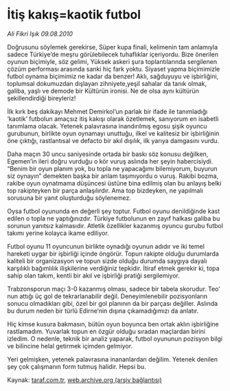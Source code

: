 # İtiş kakış=kaotik futbol

*Ali Fikri Işık 09.08.2010*

<div class="yazi"><p>Doğrusunu söylemek gerekirse, Süper kupa finali, kelimenin tam anlamıyla sadece Türkiye’de meşru görülebilecek tuhaflıklar içeriyordu. Bize önerilen oyunun biçimiyle, söz gelimi, Yüksek askeri şura toplantılarında sergilenen çözüm performası arasında sanki hiç fark yoktu. Siyaset yapma biçimimizle futbol oynama biçimimiz ne kadar da benzer! Aklı, sağduyuyu ve işbirliğini, toplumsal dokumuzdan dışlayan zihniyete,yeşil sahalar da tanık olmak, galiba, yaşlı ve demode bir Kültürün ironisi. Ne de olsa aynı kültürün şekillendirdiği bireyleriz!</p>
<p>İlk kırk beş dakikayı Mehmet Demirkol’un parlak bir ifade ile tanımladığı ‘kaotik’ futbolun amaçsız itiş kakışı olarak özetlemek, sanıyorum en isabetli tanımlama olacak. Yetenek palavrasına inandırılmış egosu şişik oyuncu gurubunun, birlikte oyun oynamayı unuttuğu, ilkel ve kalitesiz bir işbirliğinin öne çıktığı, rastlantısal ve defacto bir akıl dışılık, ilk yarıya damgasını vurdu.</p>
<p>Daha maçın 30 uncu saniyesinde ortada bir baskı söz konusu değilken, Egemen’in ileri doğru vurduğu o kör vuruş aslında her şeyin habercisiydi. “Benim bir oyun planım yok, bu topla ne yapacağımı bilemiyorum, buyurun siz oynayın” demekten başka bir anlam taşımıyordu o vuruş. Rakibi bozma, rakibe oyun oynatmama düşüncesi üstüne bina edilmiş olan bu anlayış belki top rakipteyken bir parça anlaşılırdır. Ama top bizdeyken, ne yapılmalı sorusuna bir yanıt oluşturduğu söylenemez.</p>
<p>Oysa futbol oyununda en değerli şey toptur. Futbol oyunu denildiğinde kast edilen o topla ne yaptığınızdır. Türkiye futbolunun en zayıf halkası galiba bu sorunun yanıtsız kalmasıdır. Atletik özellikler kazanmış oyuncu gurubu futbol takımı yerine kolayca ikame ediliyor.</p>
<p>Futbol oyunu 11 oyuncunun birlikte oynadığı oyunun adıdır ve iki temel hareketi uygar bir işbirliği içinde öngörür. Topun rakipte olduğu durumlarda kaliteli bir organizasyon ve topun sizde olduğu durumda saygıya dayalı karşılıklı bağımlılık ilişkilerine verdiğiniz tepkidir. İtiraf etmek gerekir ki, topa sahip olan takım, kentli bir akıl ve işbirliği pratiği sergilemiyor.</p>
<p>Trabzonsporun maçı 3-0 kazanmış olması, sadece bir tabela skorudur. Teo’ nun attığı üç gol de tekrarlanabilir değil. Deneyimlenebilir pozisyonların sonucu olmadıkları gibi, özel bir gol planının da bir parçası değiller. Aslında bu durum neden bir türlü Edirne’nin dışına çıkamadığımızı da anlatır.</p>
<p>Hiç kimse kusura bakmasın, bütün oyun boyunca ben ortak aklın işbirliğine rastlamadım. Yuvarlak topun en özgür olduğu sıradan maçlardan birini izledim. O nedenle, teknik bir analiz yaparak, futbol oyununun pozisyon bilgi ve bilincine helal getirmek içimden gelmiyor.</p>
<p>Yeri gelmişken, yetenek palavrasına inananlardan değilim. Yetenek denilen şey çok çalışmanın form tutmuş halidir. Hepsi bu.</p></div>

Kaynak: [taraf.com.tr](http://www.taraf.com.tr:80/ali-fikri-isik/makale-itis-kakis-kaotik-futbol.htm), [web.archive.org (arşiv bağlantısı)](http://web.archive.org/web/20100826012240/http://www.taraf.com.tr:80/ali-fikri-isik/makale-itis-kakis-kaotik-futbol.htm)
